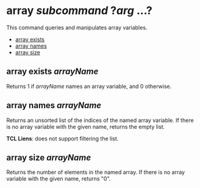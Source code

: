 # array *subcommand* ?*arg* ...?

This command queries and manipulates array variables.

* [array exists](#array-exists)
* [array names](#array-names)
* [array size](#array-size)

## array exists *arrayName*

Returns 1 if *arrayName* names an array variable, and 0 otherwise.

## array names *arrayName*

Returns an unsorted list of the indices of the named array variable.  If there is no array
variable with the given name, returns the empty list.

**TCL Liens**: does not support filtering the list.

## array size *arrayName*

Returns the number of elements in the named array.  If there is no array
variable with the given name, returns "0".
